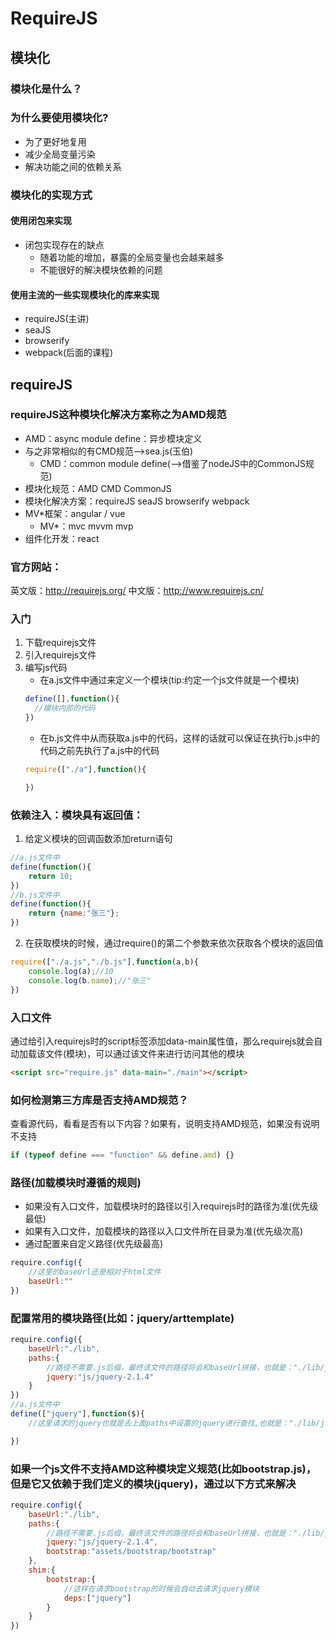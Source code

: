 # RequireJS
## 模块化
### 模块化是什么？
### 为什么要使用模块化?
+ 为了更好地复用
+ 减少全局变量污染
+ 解决功能之间的依赖关系

### 模块化的实现方式
#### 使用闭包来实现

+ 闭包实现存在的缺点
    - 随着功能的增加，暴露的全局变量也会越来越多
    - 不能很好的解决模块依赖的问题


#### 使用主流的一些实现模块化的库来实现
+ requireJS(主讲)
+ seaJS
+ browserify
+ webpack(后面的课程)

## requireJS
### requireJS这种模块化解决方案称之为AMD规范
+ AMD：async module define：异步模块定义
+ 与之非常相似的有CMD规范-->sea.js(玉伯)
    - CMD：common module define(-->借鉴了nodeJS中的CommonJS规范)
+ 模块化规范：AMD CMD CommonJS
+ 模块化解决方案：requireJS seaJS browserify webpack
+ MV*框架：angular / vue
    - MV*：mvc mvvm mvp
+ 组件化开发：react

### 官方网站：
英文版：http://requirejs.org/
中文版：http://www.requirejs.cn/

### 入门
1. 下载requirejs文件
2. 引入requirejs文件
3. 编写js代码
    + 在a.js文件中通过来定义一个模块(tip:约定一个js文件就是一个模块)
    ```js
    define([],function(){
      //模块内部的代码
    })
    ```
    + 在b.js文件中从而获取a.js中的代码，这样的话就可以保证在执行b.js中的代码之前先执行了a.js中的代码
    ```js
    require(["./a"],function(){

    })
    ```

### 依赖注入：模块具有返回值：
1. 给定义模块的回调函数添加return语句
```js
//a.js文件中
define(function(){
    return 10;
})
//b.js文件中
define(function(){
    return {name:"张三"};
})
```
2. 在获取模块的时候，通过require()的第二个参数来依次获取各个模块的返回值
```js
require(["./a.js","./b.js"],function(a,b){
    console.log(a);//10
    console.log(b.name);//"张三"
})
```

### 入口文件
通过给引入requirejs时的script标签添加data-main属性值，那么requirejs就会自动加载该文件(模块)，可以通过该文件来进行访问其他的模块
```html
<script src="require.js" data-main="./main"></script>
```

### 如何检测第三方库是否支持AMD规范？
查看源代码，看看是否有以下内容？如果有，说明支持AMD规范，如果没有说明不支持
```js
if (typeof define === "function" && define.amd) {}
```


### 路径(加载模块时遵循的规则)
+ 如果没有入口文件，加载模块时的路径以引入requirejs时的路径为准(优先级最低)
+ 如果有入口文件，加载模块的路径以入口文件所在目录为准(优先级次高)
+ 通过配置来自定义路径(优先级最高)
```js
require.config({
    //这里的baseUrl还是相对于html文件
    baseUrl:""
})
```

### 配置常用的模块路径(比如：jquery/arttemplate)
```js
require.config({
    baseUrl:"./lib",
    paths:{
        //路径不需要.js后缀，最终该文件的路径将会和baseUrl拼接，也就是："./lib/js/jquery-2.1.4"
        jquery:"js/jquery-2.1.4"
    }
})
//a.js文件中
define(["jquery"],function($){
    //这里请求的jquery也就是去上面paths中设置的jquery进行查找,也就是："./lib/js/jquery-2.1.4"

})

```


### 如果一个js文件不支持AMD这种模块定义规范(比如bootstrap.js)，但是它又依赖于我们定义的模块(jquery)，通过以下方式来解决
```js
require.config({
    baseUrl:"./lib",
    paths:{
        //路径不需要.js后缀，最终该文件的路径将会和baseUrl拼接，也就是："./lib/js/jquery-2.1.4"
        jquery:"js/jquery-2.1.4",
        bootstrap:"assets/bootstrap/bootstrap"
    },
    shim:{
        bootstrap:{
            //这样在请求bootstrap的时候会自动去请求jquery模块
            deps:["jquery"]
        }
    }
})
```


